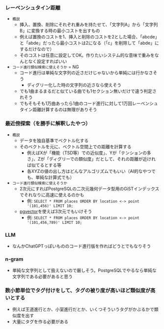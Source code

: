 
### レーベンシュタイン距離

- `概説`
  - 挿入、置換、削除にそれぞれ重みを持たせて、「文字列A」から「文字列B」に変換する時の最小コストを出すもの
  - 例えば置換のコストを1、挿入と削除のコストを2とした場合、「abcde」と「abde」だったら最小コストは2になる（「c」を削除して「abde」にするだけなので）
  - そのコストは任意に設定してOK。作りたいシステム的な意味で重みをなんとなく設定すればいい
- `コード進行類似検索に使えそうか` = NG
  - コード進行は単純な文字列の近さだけじゃないから単純には行かなさそう
    - ディグリー化した時の文字列の近さなら使えそう
  - でも1曲まるまるだと似ている曲でも1セクション無いだけで違う判定されそう
  - でもそもそも1万曲あったら1曲のコード進行に対して1万回レーベンシュタイン距離計算するのは無理がありそう

### 最近傍探索（を勝手に解釈したやつ）

- `概説`
  - データを独自基準でベクトル化する
  - そのベクトルを元に、ベクトル空間上での距離を計算する
    - 例えばXが「機能（TSD等）での近似度」、Yが「テンションの多さ」、Zが「ディグリーでの類似度」だとして、それの距離が近ければ似てるとする等
    - 各XYZの値の出し方はどんなアルゴリズムでもいい（AI的なやつでも、単純な計算式でも）
- `コード進行類似検索に使えそうか`
  - 2次元にすればPostgreSQLの二次元幾何データ型用のGiSTインデックスでそれなりに高速に使えるのかも
    - 例: `SELECT * FROM places ORDER BY location <-> point '(101,456)' LIMIT 10;`
  - [pgvector](https://github.com/pgvector/pgvector)を使えば3次元でもいけそう
    - 例: `SELECT * FROM places ORDER BY location <-> point '(101,456,789)' LIMIT 10;`

### LLM

- なんかChatGPTっぽいもののコード進行版を作ればどうとでもなりそう

### n-gram

- 単純な文字列として扱えないので厳しそう。PostgreSQLでやるなら単純な文字列である必要があると思う

### 数小節単位でタグ付けをして、タグの被り度が高いほど類似度が高いとする

- 例えば王道進行とか、小室進行だとか、いくつそういうタグがかぶるかで類似度を出す
- 大量にタグを作る必要がある
